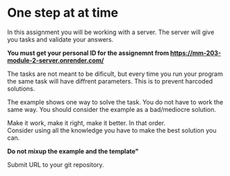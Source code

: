 # One step at at time

In this assignment you will be working with a server. The server will give you tasks and validate your answers.    

**You must get your personal ID for the assignemnt from https://mm-203-module-2-server.onrender.com/**

The tasks are not meant to be dificult, but every time you run your program the same task will have diffrent parameters. This is to prevent harcoded solutions.

The example shows one way to solve the task. You do not have to work the same way. You should consider the example as a bad/mediocre solution.

Make it work, make it right, make it better. In that order.  
Consider using all the knowledge you have to make the best solution you can.

**Do not mixup the example and the template"**

Submit URL to your git repository.